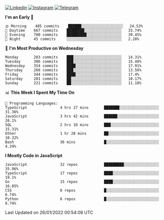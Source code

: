 [![Linkedin](https://img.shields.io/badge/-Archie-blue?style=flat-square&labelColor=gray&logo=Linkedin&logoColor=white&link=https://www.linkedin.com/in/archisdi)](https://www.linkedin.com/in/archisdi)
[![Instagram](https://img.shields.io/badge/-@archisdi-orange?style=flat-square&labelColor=gray&logo=Instagram&logoColor=white&link=https://www.instagram.com/archisdi)](https://www.instagram.com/archisdi)
[![Telegram](https://img.shields.io/badge/-aai-informational?style=flat-square&labelColor=gray&logo=telegram&logoColor=white&link=https://t.me/archisdi)](https://t.me/archisdi)

<!--START_SECTION:waka-->
**I'm an Early 🐤** 

```text
🌞 Morning    485 commits    ██████░░░░░░░░░░░░░░░░░░░   24.53% 
🌆 Daytime    667 commits    ████████░░░░░░░░░░░░░░░░░   33.74% 
🌃 Evening    780 commits    █████████░░░░░░░░░░░░░░░░   39.45% 
🌙 Night      45 commits     ░░░░░░░░░░░░░░░░░░░░░░░░░   2.28%

```
📅 **I'm Most Productive on Wednesday** 

```text
Monday       283 commits    ███░░░░░░░░░░░░░░░░░░░░░░   14.31% 
Tuesday      306 commits    ███░░░░░░░░░░░░░░░░░░░░░░   15.48% 
Wednesday    354 commits    ████░░░░░░░░░░░░░░░░░░░░░   17.91% 
Thursday     268 commits    ███░░░░░░░░░░░░░░░░░░░░░░   13.56% 
Friday       344 commits    ████░░░░░░░░░░░░░░░░░░░░░   17.4% 
Saturday     201 commits    ██░░░░░░░░░░░░░░░░░░░░░░░   10.17% 
Sunday       221 commits    ██░░░░░░░░░░░░░░░░░░░░░░░   11.18%

```


📊 **This Week I Spent My Time On** 

```text
💬 Programming Languages: 
TypeScript               4 hrs 27 mins       ███████░░░░░░░░░░░░░░░░░░   31.36% 
JavaScript               3 hrs 42 mins       ██████░░░░░░░░░░░░░░░░░░░   26.1% 
SQL                      2 hrs 10 mins       ███░░░░░░░░░░░░░░░░░░░░░░   15.31% 
Other                    1 hr 28 mins        ██░░░░░░░░░░░░░░░░░░░░░░░   10.32% 
Bash                     36 mins             █░░░░░░░░░░░░░░░░░░░░░░░░   4.29%

```

**I Mostly Code in JavaScript** 

```text
JavaScript               32 repos            █████████░░░░░░░░░░░░░░░░   35.96% 
TypeScript               17 repos            ████░░░░░░░░░░░░░░░░░░░░░   19.1% 
Go                       15 repos            ████░░░░░░░░░░░░░░░░░░░░░   16.85% 
CSS                      6 repos             █░░░░░░░░░░░░░░░░░░░░░░░░   6.74% 
Python                   6 repos             █░░░░░░░░░░░░░░░░░░░░░░░░   6.74%

```



 Last Updated on 26/01/2022 00:54:08 UTC
<!--END_SECTION:waka-->